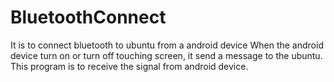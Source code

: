 # BluetoothConnect
It is to connect bluetooth to ubuntu from a android device
When the android device turn on or turn off touching screen,
it send a message to the ubuntu. 
This program is to receive the signal from android device.
